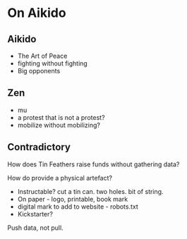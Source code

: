 # On Aikido

## Aikido
* The Art of Peace
* fighting without fighting
* Big opponents


## Zen
* mu
* a protest that is not a protest?
* mobilize without mobilizing?



## Contradictory
How does Tin Feathers raise funds without gathering data?

How do provide a physical artefact?
* Instructable? cut a tin can. two holes. bit of string.
* On paper - logo, printable, book mark
* digital mark to add to website - robots.txt
* Kickstarter?


Push data, not pull.


